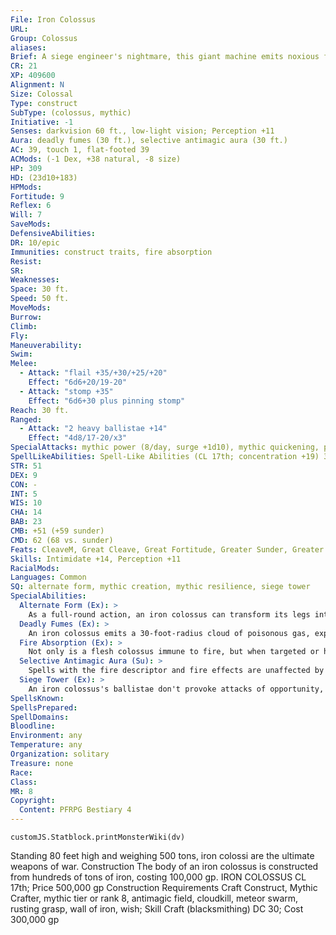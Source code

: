```yaml
---
File: Iron Colossus
URL: 
Group: Colossus
aliases: 
Brief: A siege engineer's nightmare, this giant machine emits noxious fumes from its grinding engine.
CR: 21
XP: 409600
Alignment: N
Size: Colossal
Type: construct
SubType: (colossus, mythic)
Initiative: -1
Senses: darkvision 60 ft., low-light vision; Perception +11
Aura: deadly fumes (30 ft.), selective antimagic aura (30 ft.)
AC: 39, touch 1, flat-footed 39
ACMods: (-1 Dex, +38 natural, -8 size)
HP: 309
HD: (23d10+183)
HPMods: 
Fortitude: 9
Reflex: 6
Will: 7
SaveMods: 
DefensiveAbilities: 
DR: 10/epic
Immunities: construct traits, fire absorption
Resist: 
SR: 
Weaknesses: 
Space: 30 ft.
Speed: 50 ft.
MoveMods: 
Burrow: 
Climb: 
Fly: 
Maneuverability: 
Swim: 
Melee: 
  - Attack: "flail +35/+30/+25/+20"
    Effect: "6d6+20/19-20"
  - Attack: "stomp +35"
    Effect: "6d6+30 plus pinning stomp"
Reach: 30 ft.
Ranged: 
  - Attack: "2 heavy ballistae +14"
    Effect: "4d8/17-20/x3"
SpecialAttacks: mythic power (8/day, surge +1d10), mythic quickening, pinning stomp
SpellLikeAbilities: Spell-Like Abilities (CL 17th; concentration +19) 3/day-wall of fire (DC 16) 1/day-delayed blast fireball (DC 19)
STR: 51
DEX: 9
CON: -
INT: 5
WIS: 10
CHA: 14
BAB: 23
CMB: +51 (+59 sunder)
CMD: 62 (68 vs. sunder)
Feats: CleaveM, Great Cleave, Great Fortitude, Greater Sunder, Greater Vital Strike, Improved Critical (flail), Improved CriticalM (heavy ballista), Improved SunderM, Improved Vital Strike, Power Attack, Toughness, Vital StrikeM
Skills: Intimidate +14, Perception +11
RacialMods: 
Languages: Common
SQ: alternate form, mythic creation, mythic resilience, siege tower
SpecialAbilities:
  Alternate Form (Ex): >
    As a full-round action, an iron colossus can transform its legs into a massive, destructive track. Its speed becomes 80 ft., it can't be tripped, and it gains a trample attack that deals 4d8+30 damage. It loses its stomp attack. It can resume its base form as a full-round action.
  Deadly Fumes (Ex): >
    An iron colossus emits a 30-foot-radius cloud of poisonous gas, exposing creatures that start their turn in this area. Deadly Fumes: inhaled-save Fort DC 21; frequency 1/round for 2 rounds; effect 1d4 Constitution damage and sickened; cure 1 save.
  Fire Absorption (Ex): >
    Not only is a flesh colossus immune to fire, but when targeted or hit by a spell or attack that would deal fire damage, it heals half the fire damage it would be dealt.
  Selective Antimagic Aura (Su): >
    Spells with the fire descriptor and fire effects are unaffected by this field.
  Siege Tower (Ex): >
    An iron colossus's ballistae don't provoke attacks of opportunity, and they reload themselves at the start of the colossus's turn.
SpellsKnown: 
SpellsPrepared: 
SpellDomains: 
Bloodline: 
Environment: any
Temperature: any
Organization: solitary
Treasure: none
Race: 
Class: 
MR: 8
Copyright:
  Content: PFRPG Bestiary 4
---
```

```dataviewjs
customJS.Statblock.printMonsterWiki(dv)
```
Standing 80 feet high and weighing 500 tons, iron colossi are the ultimate weapons of war.  Construction  The body of an iron colossus is constructed from hundreds of tons of iron, costing 100,000 gp.  IRON COLOSSUS  CL 17th; Price 500,000 gp  Construction  Requirements Craft Construct, Mythic Crafter, mythic tier or rank 8, antimagic field, cloudkill, meteor swarm, rusting grasp, wall of iron, wish; Skill Craft (blacksmithing) DC 30; Cost 300,000 gp
